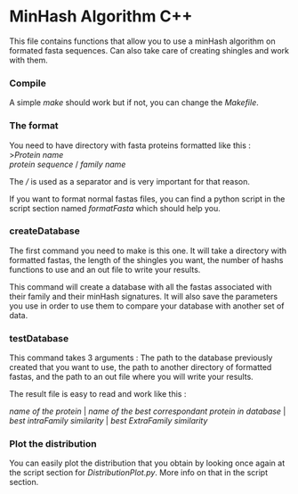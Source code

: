 # MinHash Algorithm C++
This file contains functions that allow you to use a minHash algorithm on formated fasta sequences. Can also take care of creating shingles and work with them.

### Compile
A simple *make* should work but if not, you can change the *Makefile*.

### The format
You need to have directory with fasta proteins formatted like this :  
\>*Protein name*  
*protein sequence* / *family name*  

The */* is used as a separator and is very important for that reason.

If you want to format normal fastas files, you can find a python script in the script section named *formatFasta* which should help you.

### createDatabase
The first command you need to make is this one. It will take a directory with formatted fastas, the length of the shingles you want, the number of hashs functions to use and an out file to write your results.

This command will create a database with all the fastas associated with their family and their minHash signatures.
It will also save the parameters you use in order to use them to compare your database with another set of data.

### testDatabase
This command takes 3 arguments : The path to the database previously created that you want to use, the path to another directory of formatted fastas, and the path to an out file where you will write your results.

The result file is easy to read and work like this :

*name of the protein* | *name of the best correspondant protein in database* | *best intraFamily similarity* | *best ExtraFamily similarity*


### Plot the distribution
You can easily plot the distribution that you obtain by looking once again at the script section for *DistributionPlot.py*. More info on that in the script section.
